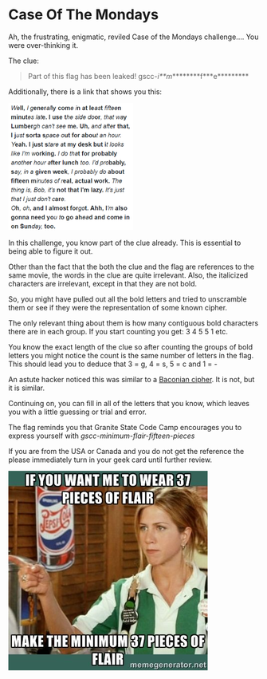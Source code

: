# Case Of The Mondays

Ah, the frustrating, enigmatic, reviled Case of the Mondays challenge.... You were over-thinking it.

The clue:

> Part of this flag has been leaked! gscc-*i\*\*m*\*\*\*\*\*\*\*\*f*\*\*e\*\*\*\*\*\*\*\*\*

Additionally, there is a link that shows you this:

![cotm](./media/cotm.png)

In this challenge, you know part of the clue already. This is essential to being able to figure it out.

Other than the fact that the both the clue and the flag are references to the same movie, the words in the clue
are quite irrelevant. Also, the italicized characters are irrelevant, except in that they are not bold.

So, you might have pulled out all the bold letters and tried to unscramble them or see if they were the representation of some known cipher. 

The only relevant thing about them is how many contiguous bold characters there are in each group. If you start counting you get:
3
4
5
5
1
etc.

You know the exact length of the clue so after counting the groups of bold letters you might notice the count is the same number of letters in the flag. This should lead you to deduce that 3 = g, 4 = s, 5 = c and 1 = -

An astute hacker noticed this was similar to a [Baconian cipher](https://en.wikipedia.org/wiki/Bacon%27s_cipher). It is not, but it is similar.

Continuing on, you can fill in all of the letters that you know, which leaves you with a little guessing or trial and error.

The flag reminds you that Granite State Code Camp encourages you to express yourself with *gscc-minimum-flair-fifteen-pieces*

If you are from the USA or Canada and you do not get the reference the please immediately turn in your geek card until further review.



![flair](./media/flair.jpg)
